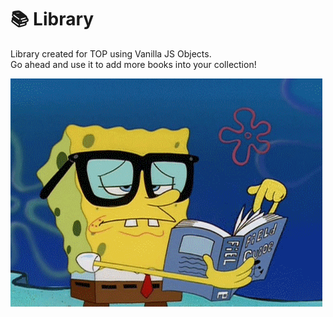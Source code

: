 # 📚 Library 

Library created for TOP using Vanilla JS Objects.  
Go ahead and use it to add more books into your collection!

![Read up all you can!](/media/giphy.gif)